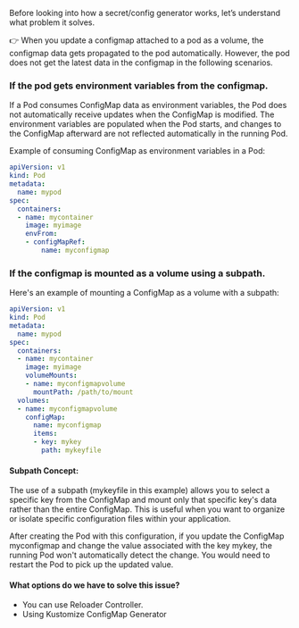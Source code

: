 Before looking into how a secret/config generator works, let’s understand what problem it solves.

👉 When you update a configmap attached to a pod as a volume, the configmap data gets propagated to the pod automatically. However, the pod does not get the latest data in the configmap in the following scenarios.

### If the pod gets environment variables from the configmap.
If a Pod consumes ConfigMap data as environment variables, the Pod does not automatically receive updates when the ConfigMap is modified.
The environment variables are populated when the Pod starts, and changes to the ConfigMap afterward are not reflected automatically in the running Pod.

Example of consuming ConfigMap as environment variables in a Pod:
```yaml
apiVersion: v1
kind: Pod
metadata:
  name: mypod
spec:
  containers:
  - name: mycontainer
    image: myimage
    envFrom:
    - configMapRef:
        name: myconfigmap
```

### If the configmap is mounted as a volume using a subpath.
Here's an example of mounting a ConfigMap as a volume with a subpath:

```yaml
apiVersion: v1
kind: Pod
metadata:
  name: mypod
spec:
  containers:
  - name: mycontainer
    image: myimage
    volumeMounts:
    - name: myconfigmapvolume
      mountPath: /path/to/mount
  volumes:
  - name: myconfigmapvolume
    configMap:
      name: myconfigmap
      items:
      - key: mykey
        path: mykeyfile
```
#### Subpath Concept:
The use of a subpath (mykeyfile in this example) allows you to select a specific key from the ConfigMap and mount only that specific key's data rather than the entire ConfigMap. This is useful when you want to organize or isolate specific configuration files within your application.

After creating the Pod with this configuration, if you update the ConfigMap myconfigmap and change the value associated with the key mykey, the running Pod won't automatically detect the change. You would need to restart the Pod to pick up the updated value.

#### What options do we have to solve this issue?

- You can use Reloader Controller.
- Using Kustomize ConfigMap Generator


  
